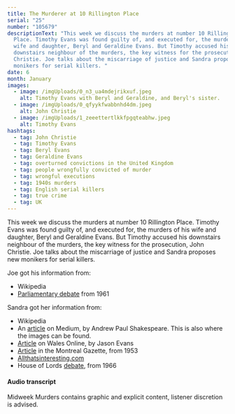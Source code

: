 ```yaml
---
title: The Murderer at 10 Rillington Place
serial: "25"
number: "105679"
descriptionText: "This week we discuss the murders at number 10 Rillington
  Place. Timothy Evans was found guilty of, and executed for, the murders of his
  wife and daughter, Beryl and Geraldine Evans. But Timothy accused his
  downstairs neighbour of the murders, the key witness for the prosecution, John
  Christie. Joe talks about the miscarriage of justice and Sandra proposes new
  monikers for serial killers. "
date: 6
month: January
images:
  - image: /imgUploads/0_n3_ua4mdejrikxuf.jpeg
    alt: Timothy Evans with Beryl and Geraldine, and Beryl's sister.
  - image: /imgUploads/0_qfyykfwabbnhd4dm.jpeg
    alt: John Christie
  - image: /imgUploads/1_zeeettertlkkfpgqteabhw.jpeg
    alt: Timothy Evans
hashtags:
  - tag: John Christie
  - tag: Timothy Evans
  - tag: Beryl Evans
  - tag: Geraldine Evans
  - tag: overturned convictions in the United Kingdom
  - tag: people wrongfully convicted of murder
  - tag: wrongful executions
  - tag: 1940s murders
  - tag: English serial killers
  - tag: true crime
  - tag: UK
---
```

This week we discuss the murders at number 10 Rillington Place. Timothy Evans was found guilty of, and executed for, the murders of his wife and daughter, Beryl and Geraldine Evans. But Timothy accused his downstairs neighbour of the murders, the key witness for the prosecution, John Christie. Joe talks about the miscarriage of justice and Sandra proposes new monikers for serial killers.



Joe got his information from: 

* Wikipedia
* [Parliamentary debate](https://api.parliament.uk/historic-hansard/commons/1961/jun/15/timothy-john-evans) from 1961

Sandra got her information from:

* Wikipedia
* An [article](https://medium.com/@andrewpaulshakespeare/timothy-evans-an-innocent-man-hanged-for-murder-he-did-not-commit-8418b336dba4) on Medium, by Andrew Paul Shakespeare. This is also where the images can be found.
* [Article](https://www.walesonline.co.uk/news/wales-news/timothy-evans-rillington-place-murder-18051253) on Wales Online, by Jason Evans
* [Article](https://news.google.com/newspapers?nid=1946&dat=19530626&id=KX8tAAAAIBAJ&sjid=DpkFAAAAIBAJ&pg=2344,4823406&hl=en) in the Montreal Gazette, from 1953
* [Allthatsinteresting.com](https://allthatsinteresting.com/timothy-evans-john-christie)
* House of Lords [debate](https://api.parliament.uk/historic-hansard/lords/1966/oct/18/the-case-of-timothy-evans), from 1966



#### Audio transcript

Midweek Murders contains graphic and explicit content, listener discretion is advised.